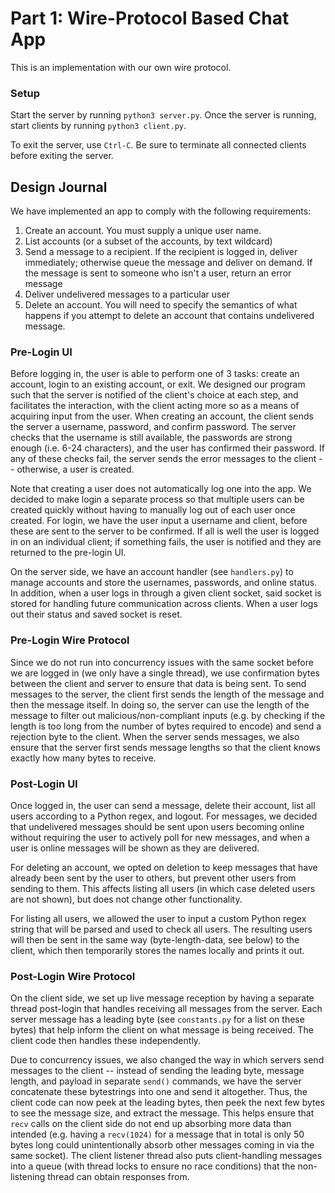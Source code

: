 # Part 1: Wire-Protocol Based Chat App
This is an implementation with our own wire protocol.

### Setup
Start the server by running `python3 server.py`. Once the server is running, start clients by running `python3 client.py`.

To exit the server, use `Ctrl-C`. Be sure to terminate all connected clients before exiting the server.

## Design Journal

We have implemented an app to comply with the following requirements:
1. Create an account. You must supply a unique user name.
2. List accounts (or a subset of the accounts, by text wildcard)
3. Send a message to a recipient. If the recipient is logged in, deliver immediately; otherwise queue the message and deliver on demand. If the message is sent to someone who isn't a user, return an error message
4. Deliver undelivered messages to a particular user
5. Delete an account. You will need to specify the semantics of what happens if you attempt to delete an account that contains undelivered message.


### Pre-Login UI
Before logging in, the user is able to perform one of 3 tasks: create an account, login to an existing account, or exit. We designed our program such that the server is notified of the client's choice at each step, and facilitates the interaction, with the client acting more so as a means of acquiring input from the user. When creating an account, the client sends the server a username, password, and confirm password. The server checks that the username is still available, the passwords are strong enough (i.e. 6-24 characters), and the user has confirmed their password. If any of these checks fail, the server sends the error messages to the client -- otherwise, a user is created.

Note that creating a user does not automatically log one into the app. We decided to make login a separate process so that multiple users can be created quickly without having to manually log out of each user once created. For login, we have the user input a username and client, before these are sent to the server to be confirmed. If all is well the user is logged in on an individual client; if something fails, the user is notified and they are returned to the pre-login UI.

On the server side, we have an account handler (see `handlers.py`) to manage accounts and store the usernames, passwords, and online status. In addition, when a user logs in through a given client socket, said socket is stored for handling future communication across clients. When a user logs out their status and saved socket is reset.

### Pre-Login Wire Protocol
Since we do not run into concurrency issues with the same socket before we are logged in (we only have a single thread), we use confirmation bytes between the client and server to ensure that data is being sent. To send messages to the server, the client first sends the length of the message and then the message itself. In doing so, the server can use the length of the message to filter out malicious/non-compliant inputs (e.g. by checking if the length is too long from the number of bytes required to encode) and send a rejection byte to the client. When the server sends messages, we also ensure that the server first sends message lengths so that the client knows exactly how many bytes to receive.

### Post-Login UI
Once logged in, the user can send a message, delete their account, list all users according to a Python regex, and logout. For messages, we decided that undelivered messages should be sent upon users becoming online without requiring the user to actively poll for new messages, and when a user is online messages will be shown as they are delivered.

For deleting an account, we opted on deletion to keep messages that have already been sent by the user to others, but prevent other users from sending to them. This affects listing all users (in which case deleted users are not shown), but does not change other functionality.

For listing all users, we allowed the user to input a custom Python regex string that will be parsed and used to check all users. The resulting users will then be sent in the same way (byte-length-data, see below) to the client, which then temporarily stores the names locally and prints it out. 

### Post-Login Wire Protocol
On the client side, we set up live message reception by having a separate thread post-login that handles receiving all messages from the server. Each server message has a leading byte (see `constants.py` for a list on these bytes) that help inform the client on what message is being received. The client code then handles these independently.

Due to concurrency issues, we also changed the way in which servers send messages to the client -- instead of sending the leading byte, message length, and payload in separate `send()` commands, we have the server concatenate these bytestrings into one and send it altogether. Thus, the client code can now peek at the leading bytes, then peek the next few bytes to see the message size, and extract the message. This helps ensure that `recv` calls on the client side do not end up absorbing more data than intended (e.g. having a `recv(1024)` for a message that in total is only 50 bytes long could unintentionally absorb other messages coming in via the same socket). The client listener thread also puts client-handling messages into a queue (with thread locks to ensure no race conditions) that the non-listening thread can obtain responses from.